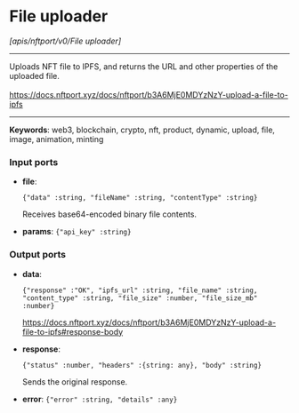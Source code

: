 # File uploader

_[apis/nftport/v0/File uploader]_

---

Uploads NFT file to IPFS, and returns the URL and other properties of the uploaded file.<br>
<br>
https://docs.nftport.xyz/docs/nftport/b3A6MjE0MDYzNzY-upload-a-file-to-ipfs <br>

---

__Keywords__: web3, blockchain, crypto, nft, product, dynamic, upload, file, image, animation, minting

### Input ports

* __file__: 
    ```
    {"data" :string, "fileName" :string, "contentType" :string}
    ```

    Receives base64-encoded binary file contents.<br>


* __params__: ` {"api_key" :string} `

### Output ports

* __data__: 
    ```
    {"response" :"OK", "ipfs_url" :string, "file_name" :string, "content_type" :string, "file_size" :number, "file_size_mb" :number}
    ```

    https://docs.nftport.xyz/docs/nftport/b3A6MjE0MDYzNzY-upload-a-file-to-ipfs#response-body<br>


* __response__: 
    ```
    {"status" :number, "headers" :{string: any}, "body" :string}
    ```

    Sends the original response.<br>


* __error__: ` {"error" :string, "details" :any} `

